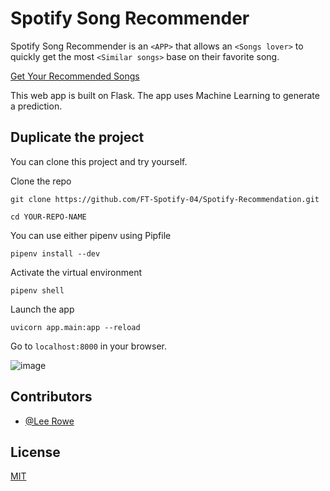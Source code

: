 
# Spotify Song Recommender


Spotify Song Recommender is an `<APP>` that allows an `<Songs lover>` to quickly get the most `<Similar songs>` base on their favorite song.

[Get Your Recommended Songs](https://spotify-song-suggestions.herokuapp.com/)


This web app is built on Flask. The app uses Machine Learning to generate a prediction.

## Duplicate the project
You can clone this project and try yourself.

Clone the repo
```
git clone https://github.com/FT-Spotify-04/Spotify-Recommendation.git

cd YOUR-REPO-NAME
```

You can use either pipenv using Pipfile 
```
pipenv install --dev
```

Activate the virtual environment
```
pipenv shell
```

Launch the app
```
uvicorn app.main:app --reload
```

Go to `localhost:8000` in your browser.

![image](https://user-images.githubusercontent.com/7278219/87965040-c18ba300-ca80-11ea-894f-d51a69d52f8a.png)

## Contributors


* [@Lee Rowe](https://github.com/leecrowe)

## License
[MIT](https://choosealicense.com/licenses/mit/)
